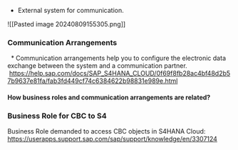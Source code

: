 + External system for communication.

![[Pasted image 20240809155305.png]]

### Communication Arrangements

  * Communication arrangements help you to configure the electronic data exchange between the system and a communication partner.
  
 https://help.sap.com/docs/SAP_S4HANA_CLOUD/0f69f8fb28ac4bf48d2b57b9637e81fa/fab3fd449cf74c6384622b98831e989e.html
#### How business roles and communication arrangements are related? 

### Business Role for CBC to S4 

Business Role demanded to access CBC objects in S4HANA Cloud: https://userapps.support.sap.com/sap/support/knowledge/en/3307124

